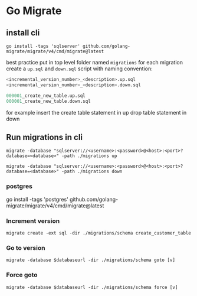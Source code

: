 # Go Migrate

## install cli

`go install -tags 'sqlserver' github.com/golang-migrate/migrate/v4/cmd/migrate@latest`

best practice put in top level folder named `migrations`
for each migration create a `up.sql` and `down.sql` script with naming convention:

```sql
<incremental_version_number>_<description>.up.sql
<incremental_version_number>_<description>.down.sql
```

```sql
000001_create_new_table.up.sql
000001_create_new_table.down.sql
```

for example insert the create table statement in up
drop table statement in down


## Run migrations in cli
`migrate -database "sqlserver://<username>:<password>@<host>:<port>?database=<database>" -path ./migrations up`

`migrate -database "sqlserver://<username>:<password>@<host>:<port>?database=<database>" -path ./migrations down `

### postgres

go install -tags 'postgres' github.com/golang-migrate/migrate/v4/cmd/migrate@latest

### Increment version

`migrate create -ext sql -dir ./migrations/schema create_customer_table `

### Go to version

`migrate -database $databaseurl -dir ./migrations/schema goto [v]`

### Force goto

`migrate -database $databaseurl -dir ./migrations/schema force [v] `

